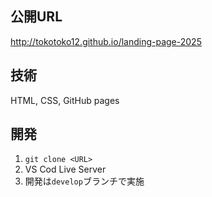 ## 公開URL
http://tokotoko12.github.io/landing-page-2025

## 技術
HTML, CSS, GitHub pages

## 開発
1. `git clone <URL>`
2. VS Cod Live Server
3. 開発は`develop`ブランチで実施
